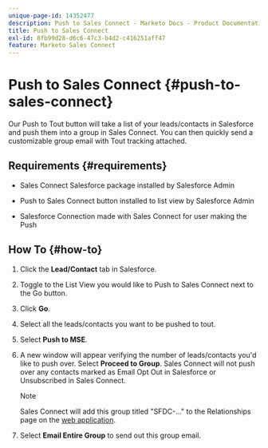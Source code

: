```yaml
---
unique-page-id: 14352477
description: Push to Sales Connect - Marketo Docs - Product Documentation
title: Push to Sales Connect
exl-id: 8fb99d28-d6c6-47c3-b4d2-c416251aff47
feature: Marketo Sales Connect
---
```

# Push to Sales Connect {#push-to-sales-connect}

Our Push to Tout button will take a list of your leads/contacts in Salesforce and push them into a group in Sales Connect. You can then quickly send a customizable group email with Tout tracking attached.

## Requirements {#requirements}

* Sales Connect Salesforce package installed by Salesforce Admin

* Push to Sales Connect button installed to list view by Salesforce Admin

* Salesforce Connection made with Sales Connect for user making the Push

## How To {#how-to}

1. Click the **Lead/Contact** tab in Salesforce.
1. Toggle to the List View you would like to Push to Sales Connect next to the Go button.
1. Click **Go**.
1. Select all the leads/contacts you want to be pushed to tout.
1. Select **Push to MSE**.
1. A new window will appear verifying the number of leads/contacts you'd like to push over. Select **Proceed to Group**. Sales Connect will not push over any contacts marked as Email Opt Out in Salesforce or Unsubscribed in Sales Connect.

   >[!NOTE]
   >
   >Sales Connect will add this group titled "SFDC-..." to the Relationships page on the [web application](https://toutapp.com/login).

1. Select **Email Entire Group** to send out this group email.
